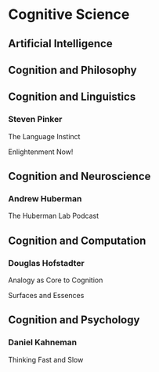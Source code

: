 # Cognitive Science


## Artificial Intelligence

## Cognition and Philosophy

### 

## Cognition and Linguistics

### Steven Pinker

The Language Instinct

Enlightenment Now!

## Cognition and Neuroscience

### Andrew Huberman

The Huberman Lab Podcast

## Cognition and Computation

### Douglas Hofstadter

Analogy as Core to Cognition

Surfaces and Essences

## Cognition and Psychology

### Daniel Kahneman

Thinking Fast and Slow